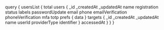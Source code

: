 query {
    usersList {
        total
        users {
            _id
            _createdAt
            _updatedAt
            name
            registration
            status
            labels
            passwordUpdate
            email
            phone
            emailVerification
            phoneVerification
            mfa
            totp
            prefs {
                data
            }
            targets {
                _id
                _createdAt
                _updatedAt
                name
                userId
                providerType
                identifier
            }
            accessedAt
        }
    }
}
